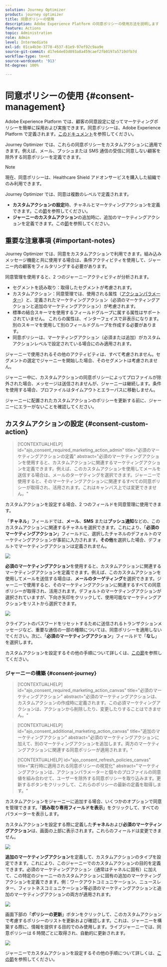 ```yaml
---
solution: Journey Optimizer
product: journey optimizer
title: 同意ポリシーの使用
description: Adobe Experience Platform の同意ポリシーの使用方法を説明します
feature: Actions
topic: Administration
role: Admin
level: Intermediate
exl-id: 01ca4b3e-3778-4537-81e9-97ef92c9aa9e
source-git-commit: d17e64e03d093a8a459caef2fb0197a5710dfb7d
workflow-type: tm+mt
source-wordcount: '913'
ht-degree: 100%

---
```


# 同意ポリシーの使用 {#consent-management}

Adobe Experience Platform では、顧客の同意設定に従ってマーケティングポリシーを簡単に採用および実施できます。同意ポリシーは、Adobe Experience Platform で定義されます。[このドキュメント](https://experienceleague.adobe.com/docs/experience-platform/data-governance/policies/user-guide.html?lang=ja#consent-policy)を参照してください。

Journey Optimizer では、これらの同意ポリシーをカスタムアクションに適用できます。例えば、メール、プッシュまたは SMS 通信の受信に同意しない顧客を除外する同意ポリシーを定義できます。

>[!NOTE]
>
>現在、同意ポリシーは、Healthcare Shield アドオンサービスを購入した組織でのみ利用できます。

Journey Optimizer では、同意は複数のレベルで定義されます。

* **カスタムアクションの設定**&#x200B;時、チャネルとマーケティングアクションを定義できます。この[節](../action/consent.md#consent-custom-action)を参照してください。
* **ジャーニーのカスタムアクション**&#x200B;の追加時に、追加のマーケティングアクションを定義できます。この[節](../action/consent.md#consent-journey)を参照してください。

## 重要な注意事項 {#important-notes}

Journey Optimizer では、同意をカスタムアクションで利用できます。組み込みメッセージ機能と共に使用する場合は、条件アクティビティを使用して、ジャーニー内の顧客をフィルタリングする必要があります。

同意管理を使用すると、2 つのジャーニーアクティビティが分析されます。

* セグメントを読み取り：取得したセグメントが考慮されます。
* カスタムアクション：同意管理では、使用される属性（[アクションパラメーター](../action/about-custom-action-configuration.md#define-the-message-parameters)）と、定義されたマーケティングアクション（必須のマーケティングアクションと追加のマーケティングアクション）が考慮されます。
* 標準の結合スキーマを使用するフィールドグループに属する属性はサポートされていません。 これらの属性は、インターフェイスで非表示になります。 別のスキーマを使用して別のフィールドグループを作成する必要があります。
* 同意ポリシーは、マーケティングアクション（必須または追加）がカスタムアクションレベルで設定されている場合にのみ適用されます。

ジャーニーで使用されるその他のアクティビティは、すべて考慮されません。セグメントの選定でジャーニーを開始した場合、そのセグメントは考慮されません。

ジャーニー中に、カスタムアクションの同意ポリシーによってプロファイルが除外された場合、メッセージは送信されませんが、ジャーニーは継続します。条件を使用する場合、プロファイルはタイムアウトとエラーパスに移動しません。

ジャーニーに配置されたカスタムアクションのポリシーを更新する前に、ジャーニーにエラーがないことを確認してください。

<!--
There are two types of latency regarding the use of consent policies:

* **User latency**: the delay from the time a profile changes a consent settings to the moment it is applied in Experience Platform. This can take up to 48h. 
* **Consent policy latency**: the delay from the time a consent policy is created or updated to the moment it is applied. This can take up to 6 hours
-->

## カスタムアクションの設定 {#consent-custom-action}

>[!CONTEXTUALHELP]
>id="ajo_consent_required_marketing_action_admin"
>title="必須のマーケティングアクションの定義"
>abstract="必須のマーケティングアクションを使用すると、カスタムアクションに関連するマーケティングアクションを定義できます。例えば、このカスタムアクションを使用してメールを送信する場合は、メールのターゲティングを選択できます。ジャーニーで使用すると、そのマーケティングアクションに関連するすべての同意ポリシーが取得され、活用されます。これはキャンバス上では変更できません。"

カスタムアクションを設定する場合、2 つのフィールドを同意管理に使用できます。

「**チャネル**」フィールドでは、**メール**、**SMS** または&#x200B;**プッシュ通知**&#x200B;などの、このカスタムアクションに関連するチャネルを選択できます。これにより、「**必須のマーケティングアクション**」フィールドに、選択したチャネルのデフォルトのマーケティングアクションが事前に入力されます。**その他**&#x200B;を選択した場合、デフォルトでマーケティングアクションは定義されません。

![](assets/consent1.png)

**必須のマーケティングアクション**&#x200B;を使用すると、カスタムアクションに関連するマーケティングアクションを定義できます。例えば、このカスタムアクションを使用してメールを送信する場合は、**メールのターゲティング**&#x200B;を選択できます。ジャーニーで使用すると、そのマーケティングアクションに関連するすべての同意ポリシーが取得され、活用されます。デフォルトのマーケティングアクションが選択されていますが、下向き矢印をクリックして、使用可能なマーケティングアクションをリストから選択できます。

![](assets/consent2.png)

クライアントのパスワードをリセットするために送信されるトランザクションメッセージなど、重要な通信の一部の種類については、同意ポリシーを適用しないでください。次に、「**必須のマーケティングアクション**」フィールドで「**なし**」を選択します。

カスタムアクションを設定するその他の手順について詳しくは、[この節](../action/about-custom-action-configuration.md#consent-management)を参照してください。

### ジャーニーの構築 {#consent-journey}

>[!CONTEXTUALHELP]
>id="ajo_consent_required_marketing_action_canvas"
>title="必須のマーケティングアクション"
>abstract="必須のマーケティングアクションは、カスタムアクションの作成時に定義されます。この必須マーケティングアクションは、アクションから削除したり、変更したりすることはできません。"

>[!CONTEXTUALHELP]
>id="ajo_consent_additional_marketing_action_canvas"
>title="追加のマーケティングアクション"
>abstract="必須のマーケティングアクションに加えて、別のマーケティングアクションを追加します。両方のマーケティングアクションに関連する同意ポリシーが適用されます。"

>[!CONTEXTUALHELP]
>id="ajo_consent_refresh_policies_canvas"
>title="実行時に適用される同意ポリシーの視覚化"
>abstract="マーケティングアクションは、アクションパラメーターと個々のプロファイルの同意値を組み合わせて、ユーザーを除外する同意ポリシーを取り込みます。更新するボタンをクリックして、これらのポリシーの最新の定義を取得します。"

カスタムアクションをジャーニーに追加する場合、いくつかのオプションで同意を管理できます。「**読み取り専用フィールドを表示**」をクリックして、すべてのパラメーターを表示します。

カスタムアクションを設定する際に定義した&#x200B;**チャネル**&#x200B;および&#x200B;**必須のマーケティングアクション**&#x200B;は、画面の上部に表示されます。これらのフィールドは変更できません。

![](assets/consent4.png)

**追加のマーケティングアクション**&#x200B;を定義して、カスタムアクションのタイプを設定できます。これにより、このジャーニーでのカスタムアクションの目的を定義できます。必須のマーケティングアクション（通常はチャネルに固有）に加えて、この特定のジャーニーのカスタムアクションに固有の追加のマーケティングアクションを定義できます。例：ワークアウトコミュニケーション、ニュースレター、フィットネスコミュニケーション等必須のマーケティングアクションと追加のマーケティングアクションの両方が適用されます。

![](assets/consent3.png)

画面下部の「**ポリシーの更新**」ボタンをクリックして、このカスタムアクションで考慮するポリシーのリストを更新および確認します。これは、ジャーニーを構築する際に、情報を提供する目的でのみ使用します。ライブジャーニーでは、同意ポリシーは 6 時間ごとに取得され、自動的に更新されます。

![](assets/consent5.png)

<!--
The following data is taken into account for consent:

* marketing actions and additional marketing actions defined in the custom action
* action parameters defined in the custom action, see this [section](../action/about-custom-action-configuration.md#define-the-message-parameters) 
* attributes used as criteria in a segment when the journey starts with a Read segment, see this [section](../building-journeys/read-segment.md) 

>[!NOTE]
>
>Please note that there can be a latency when updating the list of policies applied, refer to this [this section](../action/consent.md#important-notes).
-->

ジャーニーでカスタムアクションを設定するその他の手順について詳しくは、[この節](../building-journeys/using-custom-actions.md)を参照してください。
